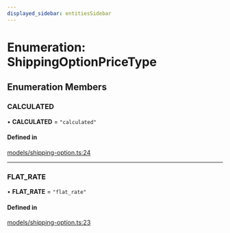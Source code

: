 ```yaml
---
displayed_sidebar: entitiesSidebar
---
```


# Enumeration: ShippingOptionPriceType

## Enumeration Members

### CALCULATED

• **CALCULATED** = ``"calculated"``

#### Defined in

[models/shipping-option.ts:24](https://github.com/medusajs/medusa/blob/da7ea8c5d/packages/medusa/src/models/shipping-option.ts#L24)

___

### FLAT\_RATE

• **FLAT\_RATE** = ``"flat_rate"``

#### Defined in

[models/shipping-option.ts:23](https://github.com/medusajs/medusa/blob/da7ea8c5d/packages/medusa/src/models/shipping-option.ts#L23)

